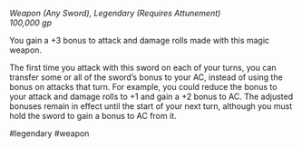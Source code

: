 *Weapon (Any Sword), Legendary (Requires Attunement)*  
*100,000 gp*

You gain a +3 bonus to attack and damage rolls made with this magic weapon.

The first time you attack with this sword on each of your turns, you can transfer some or all of the sword’s bonus to your AC, instead of using the bonus on attacks that turn. For example, you could reduce the bonus to your attack and damage rolls to +1 and gain a +2 bonus to AC. The adjusted bonuses remain in effect until the start of your next turn, although you must hold the sword to gain a bonus to AC from it.

#legendary #weapon
